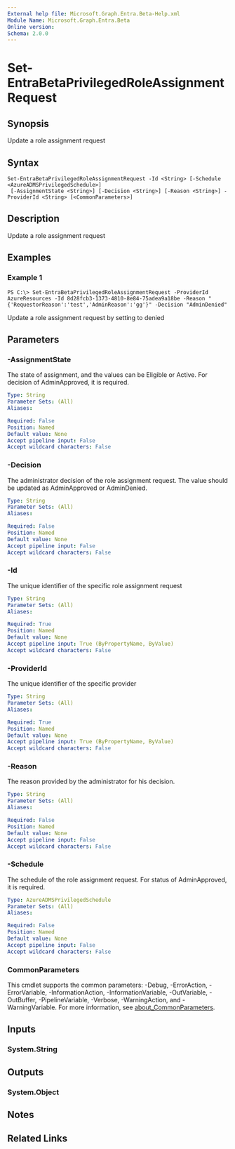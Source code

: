 ```yaml
---
External help file: Microsoft.Graph.Entra.Beta-Help.xml
Module Name: Microsoft.Graph.Entra.Beta
Online version:
Schema: 2.0.0
---
```


# Set-EntraBetaPrivilegedRoleAssignmentRequest

## Synopsis
Update a role assignment request

## Syntax

```
Set-EntraBetaPrivilegedRoleAssignmentRequest -Id <String> [-Schedule <AzureADMSPrivilegedSchedule>]
 [-AssignmentState <String>] [-Decision <String>] [-Reason <String>] -ProviderId <String> [<CommonParameters>]
```

## Description
Update a role assignment request

## Examples

### Example 1
```
PS C:\> Set-EntraBetaPrivilegedRoleAssignmentRequest -ProviderId AzureResources -Id 8d28fcb3-1373-4810-8e84-75adea9a18be -Reason "{'RequestorReason':'test','AdminReason':'gg'}" -Decision "AdminDenied"
```

Update a role assignment request by setting to denied

## Parameters

### -AssignmentState
The state of assignment, and the values can be Eligible or Active.
For decision of AdminApproved, it is required.

```yaml
Type: String
Parameter Sets: (All)
Aliases:

Required: False
Position: Named
Default value: None
Accept pipeline input: False
Accept wildcard characters: False
```

### -Decision
The administrator decision of the role assignment request.
The value should be updated as AdminApproved or AdminDenied.

```yaml
Type: String
Parameter Sets: (All)
Aliases:

Required: False
Position: Named
Default value: None
Accept pipeline input: False
Accept wildcard characters: False
```

### -Id
The unique identifier of the specific role assignment request

```yaml
Type: String
Parameter Sets: (All)
Aliases:

Required: True
Position: Named
Default value: None
Accept pipeline input: True (ByPropertyName, ByValue)
Accept wildcard characters: False
```

### -ProviderId
The unique identifier of the specific provider

```yaml
Type: String
Parameter Sets: (All)
Aliases:

Required: True
Position: Named
Default value: None
Accept pipeline input: True (ByPropertyName, ByValue)
Accept wildcard characters: False
```

### -Reason
The reason provided by the administrator for his decision.

```yaml
Type: String
Parameter Sets: (All)
Aliases:

Required: False
Position: Named
Default value: None
Accept pipeline input: False
Accept wildcard characters: False
```

### -Schedule
The schedule of the role assignment request.
For status of AdminApproved, it is required.

```yaml
Type: AzureADMSPrivilegedSchedule
Parameter Sets: (All)
Aliases:

Required: False
Position: Named
Default value: None
Accept pipeline input: False
Accept wildcard characters: False
```

### CommonParameters
This cmdlet supports the common parameters: -Debug, -ErrorAction, -ErrorVariable, -InformationAction, -InformationVariable, -OutVariable, -OutBuffer, -PipelineVariable, -Verbose, -WarningAction, and -WarningVariable. For more information, see [about_CommonParameters](https://go.microsoft.com/fwlink/?LinkID=113216).

## Inputs

### System.String
## Outputs

### System.Object
## Notes

## Related Links
